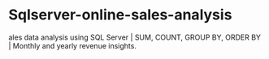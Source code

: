 # Sqlserver-online-sales-analysis
ales data analysis using SQL Server | SUM, COUNT, GROUP BY, ORDER BY | Monthly and yearly revenue insights.
